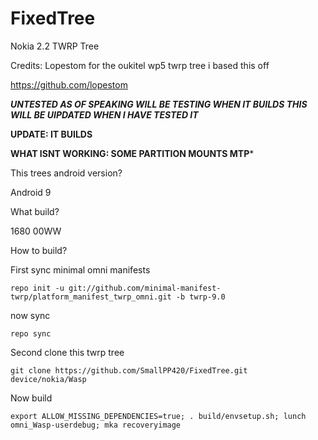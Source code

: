 # FixedTree

Nokia 2.2 TWRP Tree

Credits: Lopestom for the oukitel wp5 twrp tree i based this off

https://github.com/lopestom

***UNTESTED AS OF SPEAKING WILL BE TESTING WHEN IT BUILDS THIS WILL BE UIPDATED WHEN I HAVE TESTED IT***

**UPDATE: IT BUILDS**

**WHAT ISNT WORKING:
SOME PARTITION MOUNTS
MTP***

This trees android version?

Android 9

What build?

1680 00WW

How to build?

First sync minimal omni manifests

```repo init -u git://github.com/minimal-manifest-twrp/platform_manifest_twrp_omni.git -b twrp-9.0```

now sync

```repo sync```

Second clone this twrp tree

```git clone https://github.com/SmallPP420/FixedTree.git device/nokia/Wasp```

Now build

```export ALLOW_MISSING_DEPENDENCIES=true; . build/envsetup.sh; lunch omni_Wasp-userdebug; mka recoveryimage```
